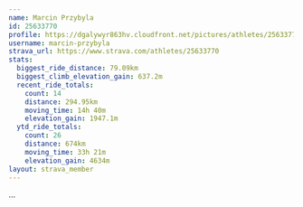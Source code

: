 ```yaml
---
name: Marcin Przybyla
id: 25633770
profile: https://dgalywyr863hv.cloudfront.net/pictures/athletes/25633770/12947173/2/large.jpg
username: marcin-przybyla
strava_url: https://www.strava.com/athletes/25633770
stats:
  biggest_ride_distance: 79.09km
  biggest_climb_elevation_gain: 637.2m
  recent_ride_totals:
    count: 14
    distance: 294.95km
    moving_time: 14h 40m
    elevation_gain: 1947.1m
  ytd_ride_totals:
    count: 26
    distance: 674km
    moving_time: 33h 21m
    elevation_gain: 4634m
layout: strava_member
--- 
```

...
